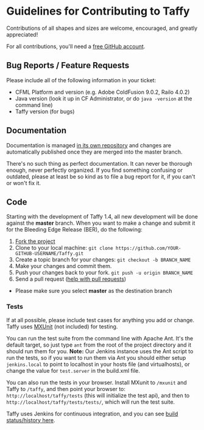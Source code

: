 # Guidelines for Contributing to Taffy

Contributions of all shapes and sizes are welcome, encouraged, and greatly appreciated!

For all contributions, you'll need a [free GitHub account](https://github.com/signup/free).

## Bug Reports / Feature Requests

Please include all of the following information in your ticket:

* CFML Platform and version (e.g. Adobe ColdFusion 9.0.2, Railo 4.0.2)
* Java version (look it up in CF Administrator, or do `java -version` at the command line)
* Taffy version (for bugs)

## Documentation

Documentation is managed [in its own repository](https://github.com/atuttle/TaffyDocs) and changes are automatically published once they are merged into the master branch.

There's no such thing as perfect documentation. It can never be thorough enough, never perfectly organized. If you find something confusing or outdated, please at least be so kind as to file a bug report for it, if you can't or won't fix it.

## Code

Starting with the development of Taffy 1.4, all new development will be done against the **master** branch. When you want to make a change and submit it for the Bleeding Edge Release (BER), do the following:

1. [Fork the project](https://github.com/atuttle/Taffy/fork_select)
1. Clone to your local machine: `git clone https://github.com/YOUR-GITHUB-USERNAME/Taffy.git`
1. Create a topic branch for your changes: `git checkout -b BRANCH_NAME`
1. Make your changes and commit them.
1. Push your changes back to your fork. `git push -u origin BRANCH_NAME`
1. Send a pull request ([help with pull requests](https://help.github.com/articles/using-pull-requests))
  * Please make sure you select **master** as the destination branch

### Tests

If at all possible, please include test cases for anything you add or change. Taffy uses [MXUnit](http://www.mxunit.org) (not included) for testing.

You can run the test suite from the command line with Apache Ant. It's the default target, so just type `ant` from the root of the project directory and it should run them for you. **Note:** Our Jenkins instance uses the Ant script to run the tests, so if you want to run them via Ant you should either setup `jenkins.local` to point to localhost in your hosts file (and virtualhosts), or change the value for `test.server` in the build.xml file.

You can also run the tests in your browser. Install MXunit to `/mxunit` and Taffy to `/taffy`, and then point your browser to: `http://localhost/taffy/tests` (this will initialize the test api), and then to `http://localhost/taffy/tests/tests/`, which will run the test suite.

Taffy uses Jenkins for continuous integration, and you can see [build status/history here](http://fusiongrokker.com:8080/job/Taffy/).
